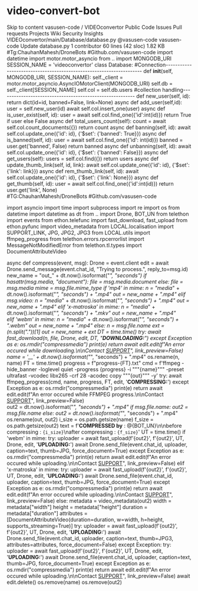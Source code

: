 # video-convert-bot
Skip to content vasusen-code / VIDEOconvertor Public Code Issues Pull requests Projects Wiki Security Insights VIDEOconvertor/main/Database/database.py @vasusen-code vasusen-code Update database.py  1 contributor 60 lines (42 sloc)  1.82 KB #Tg:ChauhanMahesh/DroneBots #Github.com/vasusen-code import datetime import motor.motor_asyncio from .. import MONGODB_URI  SESSION_NAME = 'videoconvertor'  class Database:    #Connection--------------------------------------------------------------------      def __init__(self, MONGODB_URI, SESSION_NAME):         self._client = motor.motor_asyncio.AsyncIOMotorClient(MONGODB_URI)         self.db = self._client[SESSION_NAME]         self.col = self.db.users   #collection handling---------------------------------------------------------      def new_user(self, id):         return dict(id=id, banned=False, link=None)                 async def add_user(self,id):         user = self.new_user(id)         await self.col.insert_one(user)            async def is_user_exist(self, id):         user = await self.col.find_one({'id':int(id)})         return True if user else False      async def total_users_count(self):         count = await self.col.count_documents({})         return count      async def banning(self, id):         await self.col.update_one({'id': id}, {'$set': {'banned': True}})          async def is_banned(self, id):         user = await self.col.find_one({'id': int(id)})         banned = user.get('banned', False)         return banned            async def unbanning(self, id):         await self.col.update_one({'id': id}, {'$set': {'banned': False}})              async def get_users(self):         users = self.col.find({})         return users          async def update_thumb_link(self, id, link):         await self.col.update_one({'id': id}, {'$set': {'link': link}})          async def rem_thumb_link(self, id):         await self.col.update_one({'id': id}, {'$set': {'link': None}})              async def get_thumb(self, id):         user = await self.col.find_one({'id':int(id)})         return user.get('link', None)          
#TG:ChauhanMahesh/DroneBots
#Github.com/vasusen-code

import asyncio
import time
import subprocess
import re
import os
from datetime import datetime as dt
from .. import Drone, BOT_UN
from telethon import events
from ethon.telefunc import fast_download, fast_upload
from ethon.pyfunc import video_metadata
from LOCAL.localisation import SUPPORT_LINK, JPG, JPG2, JPG3
from LOCAL.utils import ffmpeg_progress
from telethon.errors.rpcerrorlist import MessageNotModifiedError
from telethon.tl.types import DocumentAttributeVideo

async def compress(event, msg):
    Drone = event.client
    edit = await Drone.send_message(event.chat_id, "Trying to process.", reply_to=msg.id)
    new_name = "out_" + dt.now().isoformat("_", "seconds")
    if hasattr(msg.media, "document"):
        file = msg.media.document
    else:
        file = msg.media
    mime = msg.file.mime_type
    if 'mp4' in mime:
        n = "media_" + dt.now().isoformat("_", "seconds") + ".mp4"
        out = new_name + ".mp4"
    elif msg.video:
        n = "media_" + dt.now().isoformat("_", "seconds") + ".mp4"
        out = new_name + ".mp4"
    elif 'x-matroska' in mime:
        n = "media_" + dt.now().isoformat("_", "seconds") + ".mkv" 
        out = new_name + ".mp4"            
    elif 'webm' in mime:
        n = "media_" + dt.now().isoformat("_", "seconds") + ".webm" 
        out = new_name + ".mp4"
    else:
        n = msg.file.name
        ext = (n.split("."))[1]
        out = new_name + ext
    DT = time.time()
    try:
        await fast_download(n, file, Drone, edit, DT, "**DOWNLOADING:**")
    except Exception as e:
        os.rmdir("compressmedia")
        print(e)
        return await edit.edit(f"An error occured while downloading.\n\nContact [SUPPORT]({SUPPORT_LINK})", link_preview=False) 
    name =  '__' + dt.now().isoformat("_", "seconds") + ".mp4"
    os.rename(n, name)
    FT = time.time()
    progress = f"progress-{FT}.txt"
    cmd = f'ffmpeg -hide_banner -loglevel quiet -progress {progress} -i """{name}""" -preset ultrafast -vcodec libx265 -crf 28 -acodec copy """{out}""" -y'
    try:
        await ffmpeg_progress(cmd, name, progress, FT, edit, '**COMPRESSING:**')
    except Exception as e:
        os.rmdir("compressmedia")
        print(e)
        return await edit.edit(f"An error occured while FFMPEG progress.\n\nContact [SUPPORT]({SUPPORT_LINK})", link_preview=False)   
    out2 = dt.now().isoformat("_", "seconds") + ".mp4" 
    if msg.file.name:
        out2 = msg.file.name
    else:
        out2 = dt.now().isoformat("_", "seconds") + ".mp4" 
    os.rename(out, out2)
    i_size = os.path.getsize(name)
    f_size = os.path.getsize(out2)
    text = f'**COMPRESSED by** : @{BOT_UN}\n\nbefore compressing : `{i_size}`\nafter compressing : `{f_size}`'
    UT = time.time()
    if 'webm' in mime:
        try:
            uploader = await fast_upload(f'{out2}', f'{out2}', UT, Drone, edit, '**UPLOADING:**')
            await Drone.send_file(event.chat_id, uploader, caption=text, thumb=JPG, force_document=True)
        except Exception as e:
            os.rmdir("compressmedia")
            print(e)
            return await edit.edit(f"An error occured while uploading.\n\nContact [SUPPORT]({SUPPORT_LINK})", link_preview=False)
    elif 'x-matroska' in mime:
        try:
            uploader = await fast_upload(f'{out2}', f'{out2}', UT, Drone, edit, '**UPLOADING:**')
            await Drone.send_file(event.chat_id, uploader, caption=text, thumb=JPG, force_document=True)
        except Exception as e:
            os.rmdir("compressmedia")
            print(e)
            return await edit.edit(f"An error occured while uploading.\n\nContact [SUPPORT]({SUPPORT_LINK})", link_preview=False)
    else:
        metadata = video_metadata(out2)
        width = metadata["width"]
        height = metadata["height"]
        duration = metadata["duration"]
        attributes = [DocumentAttributeVideo(duration=duration, w=width, h=height, supports_streaming=True)]
        try:
            uploader = await fast_upload(f'{out2}', f'{out2}', UT, Drone, edit, '**UPLOADING:**')
            await Drone.send_file(event.chat_id, uploader, caption=text, thumb=JPG3, attributes=attributes, force_document=False)
        except Exception:
            try:
                uploader = await fast_upload(f'{out2}', f'{out2}', UT, Drone, edit, '**UPLOADING:**')
                await Drone.send_file(event.chat_id, uploader, caption=text, thumb=JPG, force_document=True)
            except Exception as e:
                os.rmdir("compressmedia")
                print(e)
                return await edit.edit(f"An error occured while uploading.\n\nContact [SUPPORT]({SUPPORT_LINK})", link_preview=False)
    await edit.delete()
    os.remove(name)
    os.remove(out2)
    
